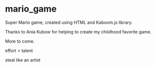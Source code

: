 # mario_game
 Super Mario game, created using HTML and Kaboom.js library. 
 
 Thanks to Ania Kubow for helping to create my childhood favorite game.
 
 More to come.
 
 effort > talent
 
 steal like an artist
